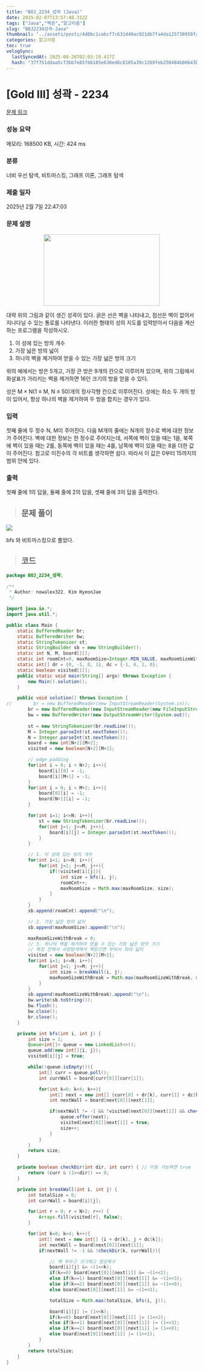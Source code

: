 ```yaml
---
title: "BOJ_2234_성곽 (Java)"
date: 2025-02-07T13:57:48.312Z
tags: ["Java","백준","알고리즘"]
slug: "BOJ2234성곽-Java"
thumbnail: "../assets/posts/4d8bc1cabcf7c631d40ac921db7fa4da125730959fa6fca7ea37958735ff5e15.png"
categories: 알고리즘
toc: true
velogSync:
  lastSyncedAt: 2025-08-26T02:03:19.417Z
  hash: "37f751ddaa5cf3bb7e85f66185e630ed6c8105a39c1269feb250484b00643b19"
---
```


# [Gold III] 성곽 - 2234 

[문제 링크](https://www.acmicpc.net/problem/2234) 

### 성능 요약

메모리: 168500 KB, 시간: 424 ms

### 분류

너비 우선 탐색, 비트마스킹, 그래프 이론, 그래프 탐색

### 제출 일자

2025년 2월 7일 22:47:03

### 문제 설명

<p style="text-align: center;"><img alt="" src="https://www.acmicpc.net/JudgeOnline/upload/201008/cas.PNG" style="height:189px; width:307px"></p>

<p>대략 위의 그림과 같이 생긴 성곽이 있다. 굵은 선은 벽을 나타내고, 점선은 벽이 없어서 지나다닐 수 있는 통로를 나타낸다. 이러한 형태의 성의 지도를 입력받아서 다음을 계산하는 프로그램을 작성하시오.</p>

<ol>
	<li>이 성에 있는 방의 개수</li>
	<li>가장 넓은 방의 넓이</li>
	<li>하나의 벽을 제거하여 얻을 수 있는 가장 넓은 방의 크기</li>
</ol>

<p>위의 예에서는 방은 5개고, 가장 큰 방은 9개의 칸으로 이루어져 있으며, 위의 그림에서 화살표가 가리키는 벽을 제거하면 16인 크기의 방을 얻을 수 있다.</p>

<p>성은 M × N(1 ≤ M, N ≤ 50)개의 정사각형 칸으로 이루어진다. 성에는 최소 두 개의 방이 있어서, 항상 하나의 벽을 제거하여 두 방을 합치는 경우가 있다.</p>

### 입력 

 <p>첫째 줄에 두 정수 N, M이 주어진다. 다음 M개의 줄에는 N개의 정수로 벽에 대한 정보가 주어진다. 벽에 대한 정보는 한 정수로 주어지는데, 서쪽에 벽이 있을 때는 1을, 북쪽에 벽이 있을 때는 2를, 동쪽에 벽이 있을 때는 4를, 남쪽에 벽이 있을 때는 8을 더한 값이 주어진다. 참고로 이진수의 각 비트를 생각하면 쉽다. 따라서 이 값은 0부터 15까지의 범위 안에 있다.</p>

### 출력 

 <p>첫째 줄에 1의 답을, 둘째 줄에 2의 답을, 셋째 줄에 3의 답을 출력한다.</p>



> ## 문제 풀이

![](/assets/posts/f83adf215a541509e162bf867fdc6b92820f8e441f4a0f46a1b0621c9904f931.png)

bfs 와 비트마스킹으로 풀었다.

> ## 코드

```java
package BOJ_2234_성곽;
        
/**
 * Author: nowalex322, Kim HyeonJae
 */

import java.io.*;
import java.util.*;

public class Main {
    static BufferedReader br;
    static BufferedWriter bw;
    static StringTokenizer st;
    static StringBuilder sb = new StringBuilder();
    static int N, M, board[][];
    static int roomCnt=0, maxRoomSize=Integer.MIN_VALUE, maxRoomSizeWithBreak=Integer.MIN_VALUE;
    static int[] dr = {0, -1, 0, 1}, dc = {-1, 0, 1, 0};
    static boolean visited[][];
    public static void main(String[] args) throws Exception {
        new Main().solution();
    }

    public void solution() throws Exception {
//        br = new BufferedReader(new InputStreamReader(System.in));
        br = new BufferedReader(new InputStreamReader(new FileInputStream("src/main/java/BOJ_2234_성곽/input.txt")));
        bw = new BufferedWriter(new OutputStreamWriter(System.out));
        
        st = new StringTokenizer(br.readLine());
        M = Integer.parseInt(st.nextToken());
        N = Integer.parseInt(st.nextToken());
        board = new int[N+2][M+2];
        visited = new boolean[N+2][M+2];

        // edge padding
        for(int i = 0; i < N+2; i++){
            board[i][0] = -1;
            board[i][M+1] = -1;
        }
        for(int i = 0; i < M+2; i++){
            board[0][i] = -1;
            board[N+1][i] = -1;
        }

        for(int i=1; i<=N; i++){
            st = new StringTokenizer(br.readLine());
            for(int j=1; j<=M; j++){
                board[i][j] = Integer.parseInt(st.nextToken());
            }
        }

        // 1. 이 성에 있는 방의 개수
        for(int i=1; i<=N; i++){
            for(int j=1; j<=M; j++){
                if(!visited[i][j]){
                    int size = bfs(i, j);
                    roomCnt++;
                    maxRoomSize = Math.max(maxRoomSize, size);
                }
            }
        }
        sb.append(roomCnt).append("\n");

        // 2. 가장 넓은 방의 넓이
        sb.append(maxRoomSize).append("\n");

        maxRoomSizeWithBreak = 0;
        // 3. 하나의 벽을 제거하여 얻을 수 있는 가장 넓은 방의 크기
        // 특정 칸에서 사방탐색해서 벽있으면 부숴서 최대 넓이
        visited = new boolean[N+2][M+2];
        for(int i=1; i<=N; i++){
            for(int j=1; j<=M; j++){
                int size = breakWall(i, j);
                maxRoomSizeWithBreak = Math.max(maxRoomSizeWithBreak, size);
            }
        }
        sb.append(maxRoomSizeWithBreak).append("\n");
        bw.write(sb.toString());
        bw.flush();
        bw.close();
        br.close();
    }

    private int bfs(int i, int j) {
        int size = 1;
        Queue<int[]> queue = new LinkedList<>();
        queue.add(new int[]{i, j});
        visited[i][j] = true;

        while(!queue.isEmpty()){
            int[] curr = queue.poll();
            int currWall = board[curr[0]][curr[1]];

            for(int k=0; k<4; k++){
                int[] next = new int[] {curr[0] + dr[k], curr[1] + dc[k]};
                int nextWall = board[next[0]][next[1]];

                if(nextWall != -1 && !visited[next[0]][next[1]] && checkDir(k, currWall)){
                    queue.offer(next);
                    visited[next[0]][next[1]] = true;
                    size++;
                }
            }
        }
        return size;
    }

    private boolean checkDir(int dir, int curr) { // 이동 가능하면 true
        return (curr & (1<<dir)) == 0;
    }

    private int breakWall(int i, int j) {
        int totalSize = 0;
        int currWall = board[i][j];

        for(int r = 0; r < N+2; r++) {
            Arrays.fill(visited[r], false);
        }

        for(int k=0; k<4; k++){
            int[] next = new int[] {i + dr[k], j + dc[k]};
            int nextWall = board[next[0]][next[1]];
            if(nextWall != -1 && !checkDir(k, currWall)){

                // 벽 부수고 크기재고 원상복구
                board[i][j] &= ~(1<<k);
                if(k==0) board[next[0]][next[1]] &= ~(1<<2);
                else if(k==1) board[next[0]][next[1]] &= ~(1<<3);
                else if(k==2) board[next[0]][next[1]] &= ~(1<<0);
                else board[next[0]][next[1]] &= ~(1<<1);

                totalSize = Math.max(totalSize, bfs(i, j));

                board[i][j] |= (1<<k);
                if(k==0) board[next[0]][next[1]] |= (1<<2);
                else if(k==1) board[next[0]][next[1]] |= (1<<3);
                else if(k==2) board[next[0]][next[1]] |= (1<<0);
                else board[next[0]][next[1]] |= (1<<1);
            }
        }
        return totalSize;
    }
}

```